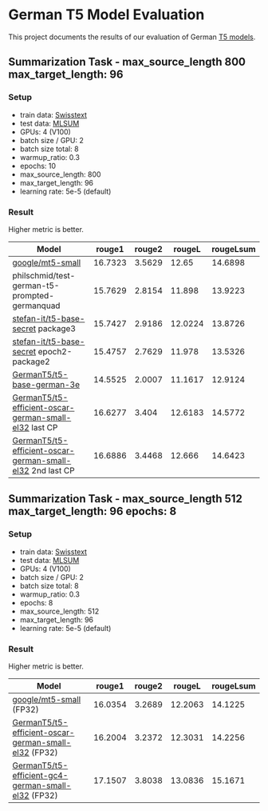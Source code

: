 # German T5 Model Evaluation
This project documents the results of our evaluation of German [T5 models](https://arxiv.org/pdf/1910.10683.pdf).

## Summarization Task - max_source_length 800 max_target_length: 96

### Setup
- train data: [Swisstext](https://www.swisstext.org/2019/shared-task/german-text-summarization-challenge.html)
- test data: [MLSUM](https://huggingface.co/datasets/mlsum)
- GPUs: 4 (V100)
- batch size / GPU: 2
- batch size total: 8
- warmup_ratio: 0.3
- epochs: 10
- max_source_length: 800
- max_target_length: 96
- learning rate: 5e-5 (default)

### Result
Higher metric is better.

| Model                                                                           | rouge1 | rouge2 | rougeL | rougeLsum
|---------------------------------------------------------------------------------|--------|--------|--------|----------
| [google/mt5-small](https://huggingface.co/google/mt5-small) | 16.7323    | 3.5629    | 12.65    | 14.6898
| philschmid/test-german-t5-prompted-germanquad | 15.7629    | 2.8154    | 11.898    | 13.9223
| [stefan-it/t5-base-secret](https://huggingface.co/stefan-it/t5-base-secret) package3 | 15.7427    | 2.9186    | 12.0224    | 13.8726
| [stefan-it/t5-base-secret](https://huggingface.co/stefan-it/t5-base-secret) epoch2-package2 | 15.4757    | 2.7629    | 11.978    | 13.5326
| [GermanT5/t5-base-german-3e](https://huggingface.co/GermanT5/t5-base-german-3e) | 14.5525    | 2.0007    | 11.1617    | 12.9124
| [GermanT5/t5-efficient-oscar-german-small-el32](https://huggingface.co/GermanT5/t5-efficient-oscar-german-small-el32) last CP | 16.6277 | 3.404 | 12.6183 | 14.5772
| [GermanT5/t5-efficient-oscar-german-small-el32](https://huggingface.co/GermanT5/t5-efficient-oscar-german-small-el32) 2nd last CP | 16.6886 | 3.4468 | 12.666 | 14.6423

## Summarization Task - max_source_length 512 max_target_length: 96 epochs: 8

### Setup
- train data: [Swisstext](https://www.swisstext.org/2019/shared-task/german-text-summarization-challenge.html)
- test data: [MLSUM](https://huggingface.co/datasets/mlsum)
- GPUs: 4 (V100)
- batch size / GPU: 2
- batch size total: 8
- warmup_ratio: 0.3
- epochs: 8
- max_source_length: 512
- max_target_length: 96
- learning rate: 5e-5 (default)

### Result
Higher metric is better.

| Model                                                                           | rouge1 | rouge2 | rougeL | rougeLsum
|---------------------------------------------------------------------------------|--------|--------|--------|----------
| [google/mt5-small](https://huggingface.co/google/mt5-small) (FP32) | 16.0354 | 3.2689 | 12.2063 | 14.1225
| [GermanT5/t5-efficient-oscar-german-small-el32](https://huggingface.co/GermanT5/t5-efficient-oscar-german-small-el32) (FP32) | 16.2004 | 3.2372 | 12.3031 | 14.2256
| [GermanT5/t5-efficient-gc4-german-small-el32](https://huggingface.co/GermanT5/t5-efficient-gc4-german-small-el32) (FP32) | 17.1507 | 3.8038 | 13.0836 | 15.1671
